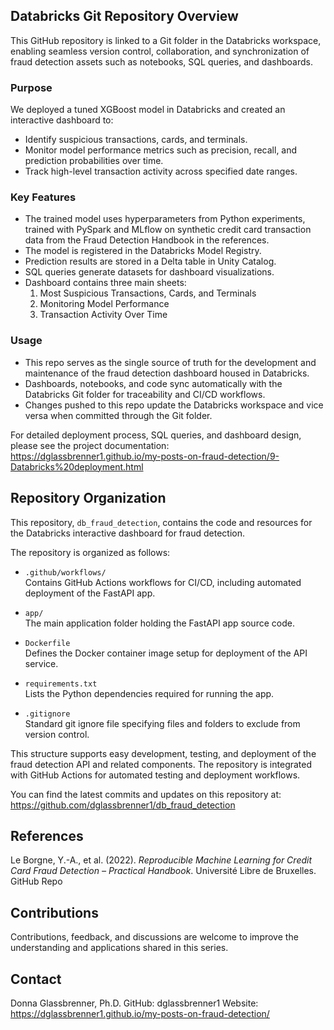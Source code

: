 ## Databricks Git Repository Overview

This GitHub repository is linked to a Git folder in the Databricks workspace, enabling seamless version control, 
collaboration, and synchronization of fraud detection assets such as notebooks, SQL queries, and dashboards.

### Purpose

We deployed a tuned XGBoost model in Databricks and created an interactive dashboard to:

- Identify suspicious transactions, cards, and terminals.
- Monitor model performance metrics such as precision, recall, and prediction probabilities over time.
- Track high-level transaction activity across specified date ranges.

### Key Features

- The trained model uses hyperparameters from Python experiments, trained with PySpark and MLflow on synthetic credit card transaction data from the Fraud Detection Handbook in the references.
- The model is registered in the Databricks Model Registry.
- Prediction results are stored in a Delta table in Unity Catalog.
- SQL queries generate datasets for dashboard visualizations.
- Dashboard contains three main sheets:
    1. Most Suspicious Transactions, Cards, and Terminals
    2. Monitoring Model Performance
    3. Transaction Activity Over Time

### Usage

- This repo serves as the single source of truth for the development and maintenance of the fraud detection dashboard housed in Databricks.
- Dashboards, notebooks, and code sync automatically with the Databricks Git folder for traceability and CI/CD workflows.
- Changes pushed to this repo update the Databricks workspace and vice versa when committed through the Git folder.

For detailed deployment process, SQL queries, and dashboard design, please see the project documentation:  
https://dglassbrenner1.github.io/my-posts-on-fraud-detection/9-Databricks%20deployment.html


## Repository Organization

This repository, `db_fraud_detection`, contains the code and resources for the Databricks interactive dashboard for fraud detection.

The repository is organized as follows:

- `.github/workflows/`  
  Contains GitHub Actions workflows for CI/CD, including automated deployment of the FastAPI app.

- `app/`  
  The main application folder holding the FastAPI app source code.

- `Dockerfile`  
  Defines the Docker container image setup for deployment of the API service.

- `requirements.txt`  
  Lists the Python dependencies required for running the app.

- `.gitignore`  
  Standard git ignore file specifying files and folders to exclude from version control.

This structure supports easy development, testing, and deployment of the fraud detection API and related components.  The repository is integrated with GitHub Actions for automated testing and deployment workflows.

You can find the latest commits and updates on this repository at:  
https://github.com/dglassbrenner1/db_fraud_detection

## References
Le Borgne, Y.-A., et al. (2022). *Reproducible Machine Learning for Credit Card Fraud Detection – Practical Handbook*. Université Libre de Bruxelles. GitHub Repo

## Contributions
Contributions, feedback, and discussions are welcome to improve the understanding and applications shared in this series.

## Contact
Donna Glassbrenner, Ph.D.
GitHub: dglassbrenner1
Website: https://dglassbrenner1.github.io/my-posts-on-fraud-detection/

